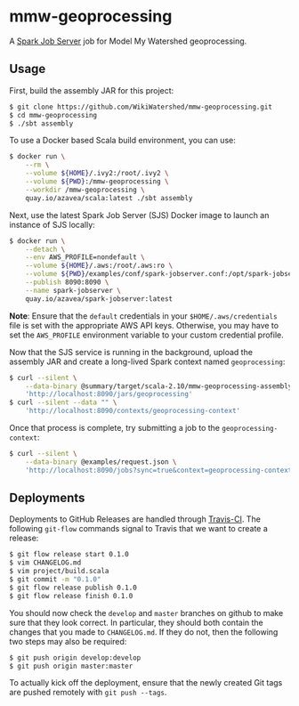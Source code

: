 # mmw-geoprocessing

A [Spark Job Server](https://github.com/spark-jobserver/spark-jobserver) job for Model My Watershed geoprocessing.

## Usage

First, build the assembly JAR for this project:

```bash
$ git clone https://github.com/WikiWatershed/mmw-geoprocessing.git
$ cd mmw-geoprocessing
$ ./sbt assembly
```

To use a Docker based Scala build environment, you can use:

```bash
$ docker run \
    --rm \
    --volume ${HOME}/.ivy2:/root/.ivy2 \
    --volume ${PWD}:/mmw-geoprocessing \
    --workdir /mmw-geoprocessing \
    quay.io/azavea/scala:latest ./sbt assembly
```

Next, use the latest Spark Job Server (SJS) Docker image to launch an instance of SJS locally:

```bash
$ docker run \
    --detach \
    --env AWS_PROFILE=nondefault \
    --volume ${HOME}/.aws:/root/.aws:ro \
    --volume ${PWD}/examples/conf/spark-jobserver.conf:/opt/spark-jobserver/spark-jobserver.conf:ro \
    --publish 8090:8090 \
    --name spark-jobserver \
    quay.io/azavea/spark-jobserver:latest
```

**Note**: Ensure that the `default` credentials in your `$HOME/.aws/credentials` file is set with the appropriate AWS API keys. Otherwise, you may have to set the `AWS_PROFILE` environment variable to your custom credential profile.

Now that the SJS service is running in the background, upload the assembly JAR and create a long-lived Spark context named `geoprocessing`:

```bash
$ curl --silent \
    --data-binary @summary/target/scala-2.10/mmw-geoprocessing-assembly-0.1.0.jar \
    'http://localhost:8090/jars/geoprocessing'
$ curl --silent --data "" \
    'http://localhost:8090/contexts/geoprocessing-context'
```

Once that process is complete, try submitting a job to the `geoprocessing-context`:

```bash
$ curl --silent \
    --data-binary @examples/request.json \
    'http://localhost:8090/jobs?sync=true&context=geoprocessing-context&appName=geoprocessing&classPath=org.wikiwatershed.mmw.geoprocessing.SummaryJob'
```

## Deployments

Deployments to GitHub Releases are handled through [Travis-CI](https://travis-ci.org/WikiWatershed/mmw-geoprocessing). The following `git-flow` commands signal to Travis that we want to create a release:

``` bash
$ git flow release start 0.1.0
$ vim CHANGELOG.md
$ vim project/build.scala
$ git commit -m "0.1.0"
$ git flow release publish 0.1.0
$ git flow release finish 0.1.0
```

You should now check the `develop` and `master` branches on github to make sure that they look correct.  In particular, they should both contain the changes that you made to `CHANGELOG.md`.  If they do not, then the following two steps may also be required:
```bash
$ git push origin develop:develop
$ git push origin master:master
```

To actually kick off the deployment, ensure that the newly created Git tags are pushed remotely with `git push --tags`.
